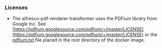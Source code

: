 ### Licenses

* The alfresco-pdf-renderer transformer uses the PDFium library from Google Inc. See [https://pdfium.googlesource.com/pdfium/+/master/LICENSE](https://pdfium.googlesource.com/pdfium/+/master/LICENSE)
or the [pdfium.txt](https://github.com/Alfresco/acs-community-packaging/blob/master/zip/src/main/resources/licenses/3rd-party/pdfium.txt) file placed in the root directory of the docker image.
